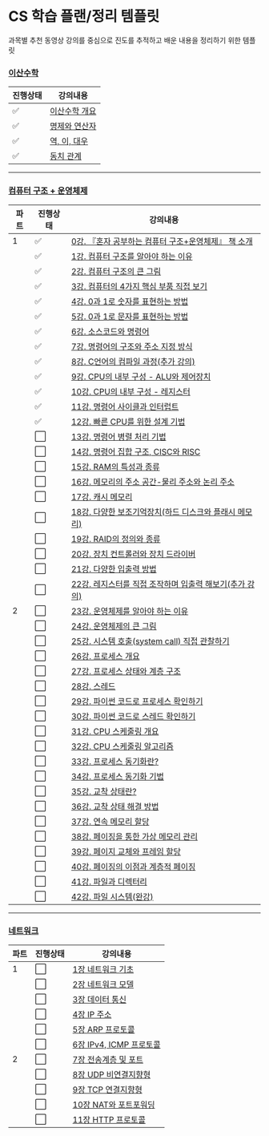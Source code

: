 # CS 학습 플랜/정리 템플릿
과목별 추천 동영상 강의를 중심으로 진도를 추적하고 배운 내용을 정리하기 위한 템플릿

### [이산수학](이산수학)
|진행상태|강의내용|
| ------ | ------ | 
| :white_check_mark: |[이산수학 개요](이산수학/이산수학-개요.md) |
| :white_check_mark: |[명제와 연산자](이산수학/명제와-연산자.md) |
| :white_check_mark: |[역, 이, 대우](이산수학/역-이-대우.md) |
| :white_check_mark: |[동치 관계](이산수학/동치-관계.md) |

---

### [컴퓨터 구조 + 운영체제](컴퓨터구조+운영체제)
|파트|진행상태|강의내용|
| ------ | ------ | ------ |
|1| :white_check_mark: | [0강. 『혼자 공부하는 컴퓨터 구조+운영체제』 책 소개](컴퓨터구조+운영체제/0강-책-소개.md) |
| | :white_check_mark: | [1강. 컴퓨터 구조를 알아야 하는 이유](컴퓨터구조+운영체제/1강-컴퓨터-구조를-알아야-하는-이유.md) |
| | :white_check_mark: | [2강. 컴퓨터 구조의 큰 그림](컴퓨터구조+운영체제/2강-컴퓨터-구조의-큰-그림.md) |
| | :white_check_mark: | [3강. 컴퓨터의 4가지 핵심 부품 직접 보기](컴퓨터구조+운영체제/3강-컴퓨터의-4가지-핵심-부품-직접-보기.md) |
| | :white_check_mark: | [4강. 0과 1로 숫자를 표현하는 방법](컴퓨터구조+운영체제/4강-0과-1로-숫자를-표현하는-방법.md) |
| | :white_check_mark: | [5강. 0과 1로 문자를 표현하는 방법](컴퓨터구조+운영체제/5강-0과-1로-문자를-표현하는-방법.md) |
| | :white_check_mark: | [6강. 소스코드와 명령어](컴퓨터구조+운영체제/6강-소스코드와-명령어.md) |
| | :white_check_mark: | [7강. 명령어의 구조와 주소 지정 방식](컴퓨터구조+운영체제/7강-명령어의-구조와-주소-지정-방식.md) |
| | :white_check_mark: | [8강. C언어의 컴파일 과정(추가 강의)](컴퓨터구조+운영체제/8강-C언어의-컴파일-과정.md) |
| | :white_check_mark: | [9강. CPU의 내부 구성 - ALU와 제어장치](컴퓨터구조+운영체제/9강-CPU의-내부-구성-ALU와-제어장치.md) |
| | :white_check_mark: | [10강. CPU의 내부 구성 - 레지스터](컴퓨터구조+운영체제/10강-CPU의-내부-구성-레지스터.md) |
| | :white_check_mark: | [11강. 명령어 사이클과 인터럽트](컴퓨터구조+운영체제/11강-명령어-사이클과-인터럽트.md) |
| | :white_check_mark: | [12강. 빠른 CPU를 위한 설계 기법](컴퓨터구조+운영체제/12강-빠른-CPU를-위한-설계-기법.md) |
| | :white_large_square: | [13강. 명령어 병렬 처리 기법](컴퓨터구조+운영체제/13강-명령어-병렬-처리-기법.md) |
| | :white_large_square: | [14강. 명령어 집합 구조, CISC와 RISC](컴퓨터구조+운영체제/14강-명령어-집합-구조-CISC와-RISC.md) |
| | :white_large_square: | [15강. RAM의 특성과 종류](컴퓨터구조+운영체제/15강-RAM의-특성과-종류.md) |
| | :white_large_square: | [16강. 메모리의 주소 공간-물리 주소와 논리 주소](컴퓨터구조+운영체제/16강-메모리의-주소-공간-물리-주소와-논리-주소.md) |
| | :white_large_square: | [17강. 캐시 메모리](컴퓨터구조+운영체제/17강-캐시-메모리.md) |
| | :white_large_square: | [18강. 다양한 보조기억장치(하드 디스크와 플래시 메모리)](컴퓨터구조+운영체제/18강-다양한-보조기억장치.md) |
| | :white_large_square: | [19강. RAID의 정의와 종류](컴퓨터구조+운영체제/19강-RAID의-정의와-종류.md) |
| | :white_large_square: | [20강. 장치 컨트롤러와 장치 드라이버](컴퓨터구조+운영체제/20강-장치-컨트롤러와-장치-드라이버.md) |
| | :white_large_square: | [21강. 다양한 입출력 방법](컴퓨터구조+운영체제/21강-다양한-입출력-방법.md) |
| | :white_large_square: | [22강. 레지스터를 직접 조작하며 입출력 해보기(추가 강의)](컴퓨터구조+운영체제/22강-레지스터를-직접-조작하며-입출력-해보기.md) |
|2| :white_large_square: | [23강. 운영체제를 알아야 하는 이유](컴퓨터구조+운영체제/23강-운영체제를-알아야-하는-이유.md) |
| | :white_large_square: | [24강. 운영체제의 큰 그림](컴퓨터구조+운영체제/24강-운영체제의-큰-그림.md) |
| | :white_large_square: | [25강. 시스템 호출(system call) 직접 관찰하기](컴퓨터구조+운영체제/25강-시스템-호출-직접-관찰하기.md) |
| | :white_large_square: | [26강. 프로세스 개요](컴퓨터구조+운영체제/26강-프로세스-개요.md) |
| | :white_large_square: | [27강. 프로세스 상태와 계층 구조](컴퓨터구조+운영체제/27강-프로세스-상태와-계층-구조.md) |
| | :white_large_square: | [28강. 스레드](컴퓨터구조+운영체제/28강-스레드.md) |
| | :white_large_square: | [29강. 파이썬 코드로 프로세스 확인하기](컴퓨터구조+운영체제/29강-파이썬-코드로-프로세스-확인하기.md) |
| | :white_large_square: | [30강. 파이썬 코드로 스레드 확인하기](컴퓨터구조+운영체제/30강-파이썬-코드로-스레드-확인하기.md) |
| | :white_large_square: | [31강. CPU 스케줄링 개요](컴퓨터구조+운영체제/31강-CPU-스케줄링-개요.md) |
| | :white_large_square: | [32강. CPU 스케줄링 알고리즘](컴퓨터구조+운영체제/32강-CPU-스케줄링-알고리즘.md) |
| | :white_large_square: | [33강. 프로세스 동기화란?](컴퓨터구조+운영체제/33강-프로세스-동기화란.md) |
| | :white_large_square: | [34강. 프로세스 동기화 기법](컴퓨터구조+운영체제/34강-프로세스-동기화-기법.md) |
| | :white_large_square: | [35강. 교착 상태란?](컴퓨터구조+운영체제/35강-교착-상태란.md) |
| | :white_large_square: | [36강. 교착 상태 해결 방법](컴퓨터구조+운영체제/36강-교착-상태-해결-방법.md) |
| | :white_large_square: | [37강. 연속 메모리 할당](컴퓨터구조+운영체제/37강-연속-메모리-할당.md) |
| | :white_large_square: | [38강. 페이징을 통한 가상 메모리 관리](컴퓨터구조+운영체제/38강-페이징을-통한-가상-메모리-관리.md) |
| | :white_large_square: | [39강. 페이지 교체와 프레임 할당](컴퓨터구조+운영체제/39강-페이지-교체와-프레임-할당.md) |
| | :white_large_square: | [40강. 페이징의 이점과 계층적 페이징](컴퓨터구조+운영체제/40강-페이징의-이점과-계층적-페이징.md) |
| | :white_large_square: | [41강. 파일과 디렉터리](컴퓨터구조+운영체제/41강-파일과-디렉터리.md) |
| | :white_large_square: | [42강. 파일 시스템(완강)](컴퓨터구조+운영체제/42강-파일-시스템.md) |

---

### [네트워크](네트워크)
|파트|진행상태|강의내용|
| ------ | ------ | ------ |
|1| :white_large_square: | [1장 네트워크 기초](네트워크/1장-네트워크-기초.md) |
| | :white_large_square: | [2장 네트워크 모델](네트워크/2장-네트워크-모델.md) |
| | :white_large_square: | [3장 데이터 통신](네트워크/3장-데이터-통신.md) |
| | :white_large_square: | [4장 IP 주소](네트워크/4장-IP-주소.md) |
| | :white_large_square: | [5장 ARP 프로토콜](네트워크/5장-ARP-프로토콜.md) |
| | :white_large_square: | [6장 IPv4, ICMP 프로토콜](네트워크/6장-IPv4,-ICMP-프로토콜.md) |
|2| :white_large_square: | [7장 전송계층 및 포트](네트워크/7장-전송계층-및-포트.md) |
| | :white_large_square: | [8장 UDP 비연결지향형](네트워크/8장-UDP-비연결지향형.md) |
| | :white_large_square: | [9장 TCP 연결지향형](네트워크/9장-TCP-연결지향형.md) |
| | :white_large_square: | [10장 NAT와 포트포워딩](네트워크/10장-NAT와-포트포워딩.md) |
| | :white_large_square: | [11장 HTTP 프로토콜](네트워크/11장-HTTP-프로토콜.md) |

